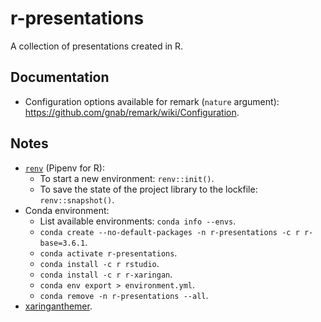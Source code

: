 # r-presentations

A collection of presentations created in R.

## Documentation

- Configuration options available for remark (`nature` argument): https://github.com/gnab/remark/wiki/Configuration.

## Notes

- [`renv`](https://rstudio.github.io/renv/articles/renv.html) (Pipenv for R):
  - To start a new environment: `renv::init()`.
  - To save the state of the project library to the lockfile: `renv::snapshot()`.
- Conda environment:
  - List available environments: `conda info --envs`.
  - `conda create --no-default-packages -n r-presentations -c r r-base=3.6.1`.
  - `conda activate r-presentations`.
  - `conda install -c r rstudio`.
  - `conda install -c r r-xaringan`.
  - `conda env export > environment.yml`.
  - `conda remove -n r-presentations --all`.
- [xaringanthemer](https://pkg.garrickadenbuie.com/xaringanthemer/index.html).
